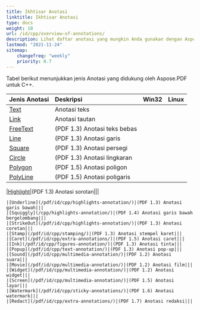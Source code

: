 ```yaml
---
title: Ikhtisar Anotasi
linktitle: Ikhtisar Anotasi
type: docs
weight: 10
url: /id/cpp/overview-of-annotations/
description: Lihat daftar anotasi yang mungkin Anda gunakan dengan Aspose.PDF untuk C++.
lastmod: "2021-11-24"
sitemap:
    changefreq: "weekly"
    priority: 0.7
---
```


Tabel berikut menunjukkan jenis Anotasi yang didukung oleh Aspose.PDF untuk C++.

|**Jenis Anotasi**|**Deskripsi**|**Win32**|**Linux**|
| :- | :- | :- | :- |
|[Text](/pdf/id/cpp/text-annotation/)|Anotasi teks|||
|[Link](/pdf/id/cpp/extra-annotations/)|Anotasi tautan|||
|[FreeText](/pdf/id/cpp/text-annotation/)|(PDF 1.3) Anotasi teks bebas|||
|[Line](/pdf/id/cpp/figures-annotation/)|(PDF 1.3) Anotasi garis|||
|[Square](/pdf/id/cpp/figures-annotation/)|(PDF 1.3) Anotasi persegi|||
|[Circle](/pdf/id/cpp/figures-annotation/)|(PDF 1.3) Anotasi lingkaran|||
|[Polygon](/pdf/id/cpp/figures-annotation/)|(PDF 1.5) Anotasi poligon|||
|[PolyLine](/pdf/id/cpp/figures-annotation/)|(PDF 1.5) Anotasi poligaris|||

|[Highlight](/pdf/id/cpp/highlights-annotation/)|(PDF 1.3) Anotasi sorotan|||
```
|[Underline](/pdf/id/cpp/highlights-annotation/)|(PDF 1.3) Anotasi garis bawah|||
|[Squiggly](/cpp/highlights-annotation/)|(PDF 1.4) Anotasi garis bawah bergelombang|||
|[StrikeOut](/pdf/id/cpp/highlights-annotation/)|(PDF 1.3) Anotasi coretan|||
|[Stamp](/pdf/id/cpp/stamping/)|(PDF 1.3) Anotasi stempel karet|||
|[Caret](/pdf/id/cpp/extra-annotations/)|(PDF 1.5) Anotasi caret|||
|[Ink](/pdf/id/cpp/figures-annotation/)|(PDF 1.3) Anotasi tinta|||
|[Popup](/pdf/id/cpp/text-annotation/)|(PDF 1.3) Anotasi pop-up|||
|[Sound](/pdf/id/cpp/multimedia-annotation/)|(PDF 1.2) Anotasi suara|||
|[Movie](/pdf/id/cpp/multimedia-annotation/)|(PDF 1.2) Anotasi film|||
|[Widget](/pdf/id/cpp/multimedia-annotation/)|(PDF 1.2) Anotasi widget|||
|[Screen](/pdf/id/cpp/multimedia-annotation/)|(PDF 1.5) Anotasi layar|||
|[Watermark](/pdf/id/cpp/sticky-annotations/)|(PDF 1.6) Anotasi watermark|||
|[Redact](/pdf/id/cpp/extra-annotations/)|(PDF 1.7) Anotasi redaksi|||
```